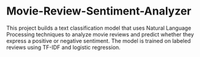 # Movie-Review-Sentiment-Analyzer
This project builds a text classification model that uses Natural Language Processing techniques  to analyze movie reviews and predict whether they express a positive or negative sentiment. The  model is trained on labeled reviews using TF-IDF and logistic regression.
